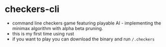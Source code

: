 # checkers-cli

- command line checkers game featuring playable AI - implementing the minimax algorithm with alpha beta pruning.
- this is my first time using rust
- if you want to play you can download the binary and run ```/.checkers```
